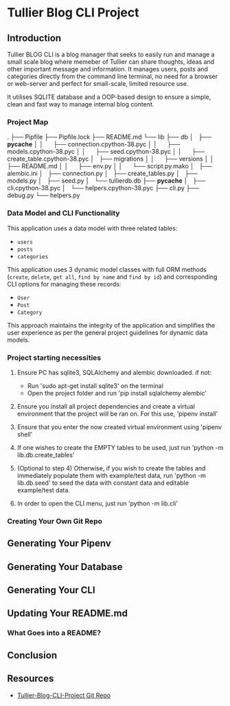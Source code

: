 # Tullier Blog CLI Project

## Introduction

Tullier BLOG CLI is a blog manager that seeks to easily run and manage a small scale blog where memeber of Tullier can share thoughts, ideas and other important message and information. It manages users, posts and categories directly from the command line terminal, no need for a browser or web-server and perfect for small-scale, limited resource use. 

It utilises SQLITE database and a OOP-based design to ensure a simple, clean and fast way to manage internal blog content.


### Project Map
.
├── Pipfile
├── Pipfile.lock
├── README.md
└── lib
    ├── db
    │   ├── __pycache__
    │   │      ├── connection.cpython-38.pyc
    │   │      ├── models.cpython-38.pyc
    │   │      ├── seed.cpython-38.pyc
    │   │      ├── create_table.cpython-38.pyc
    │   ├── migrations
    │   │      ├── versions
    │   │      ├── README.md
    │   │      ├── env.py
    │   │      └── script.py.mako
    │   ├── alembic.ini
    │   ├── connection.py
    │   ├── create_tables.py
    │   ├── models.py
    │   ├── seed.py
    │   └── tullierdb.db
    ├── __pycache__
    │      ├── cli.cpython-38.pyc
    │      └── helpers.cpython-38.pyc
    ├── cli.py
    ├── debug.py
    └── helpers.py


### Data Model and CLI Functionality

This application uses a data model with three related tables: 
 - `users`
 - `posts`
 - `categories`

This application uses 3 dynamic model classes with full ORM methods (`create`, `delete`, `get all`, `find by name` and `find by id`) and corresponding CLI options for managing these records: 
 - `User`
 - `Post`
 - `Category`

This approach maintains the integrity of the application and simplifies the user experience as per the general project guidelines for dynamic data models.


### Project starting necessities
1. Ensure PC has sqlite3, SQLAlchemy and alembic downloaded. if not:
    - Run 'sudo apt-get install sqlite3' on the terminal
    - Open the project folder and run 'pip install sqlalchemy alembic'

2. Ensure you install all project dependencies and create a virtual environment that the project will be ran on. For this use, 'pipenv install'

3. Ensure that you enter the now created virtual environment using 'pipenv shell'

4. If one wishes to create the EMPTY tables to be used, just run 'python -m lib.db.create_tables'

5. (Optional to step 4) Otherwise, if you wish to create the tables and immediately populate them with example/test data, run 'python -m lib.db.seed' to seed the data with constant data and editable example/test data.

6. In order to open the CLI menu, just run 'python -m lib.cli'

### Creating Your Own Git Repo



## Generating Your Pipenv



## Generating Your Database



## Generating Your CLI



## Updating Your README.md



### What Goes into a README?



## Conclusion



## Resources

- [Tullier-Blog-CLI-Project Git Repo](https://github.com/Silva-NK/Tullier-Blog-CLI-Project)
